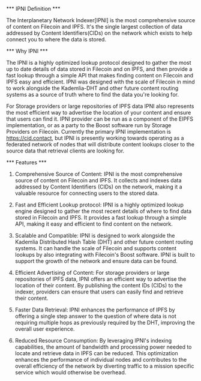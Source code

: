 *** IPNI Definition ***

The Interplanetary Network Indexer[IPNI] is the most comprehensive source of content on Filecoin and IPFS. It's the single largest collection of data addressed by Content Identifiers(CIDs) on the network which exists to help connect you to where the data is stored. 

*** Why IPNI ***

The IPNI is a highly optimized lookup protocol designed to gather the most up to date details of data stored in Filecoin and on IPFS, and then provide a fast lookup through a simple API that makes finding content on Filecoin and IPFS easy and efficient. IPNI was designed with the scale of Filecoin in mind to work alongside the Kademlia-DHT and other future content routing systems as a source of truth where to find the data you're looking for. 

For Storage providers or large repositories of IPFS data IPNI also represents the most efficient way to advertise the location of your content and ensure that users can find it. IPNI provider can be run as a component of the EIPFS implementation, or as a party to the Boost software run by Storage Providers on Filecoin. Currently the primary IPNI implementation is https://cid.contact, but IPNI is presently working towards operating as a federated network of nodes that will distribute content lookups closer to the source data that retrieval clients are looking for.

*** Features ***

1. Comprehensive Source of Content: IPNI is the most comprehensive source of content on Filecoin and IPFS. It collects and indexes data addressed by Content Identifiers (CIDs) on the network, making it a valuable resource for connecting users to the stored data.

2. Fast and Efficient Lookup protocol: IPNI is a highly optimized lookup engine designed to gather the most recent details of where to find data stored in Filecoin and IPFS. It provides a fast lookup through a simple API, making it easy and efficient to find content on the network.

3. Scalable and Compatible: IPNI is designed to work alongside the Kademlia Distributed Hash Table (DHT) and other future content routing systems. It can handle the scale of Filecoin and supports content lookups by also integrating with Filecoin's Boost software. IPNI is built to support the growth of the network and ensure data can be found.

4. Efficient Advertising of Content: For storage providers or large repositories of IPFS data, IPNI offers an efficient way to advertise the location of their content. By publishing the content IDs (CIDs) to the indexer, providers can ensure that users can easily find and retrieve their content.

5. Faster Data Retrieval: IPNI enhances the performance of IPFS by offering a single step answer to the question of where data is not requiring multiple hops as previously required by the DHT, improving the overall user experience.

6. Reduced Resource Consumption: By leveraging IPNI's indexing capabilities, the amount of bandwidth and processing power needed to locate and retrieve data in IPFS can be reduced. This optimization enhances the performance of individual nodes and contributes to the overall efficiency of the network by diverting traffic to a mission specific service which would otherwise be overhead.

